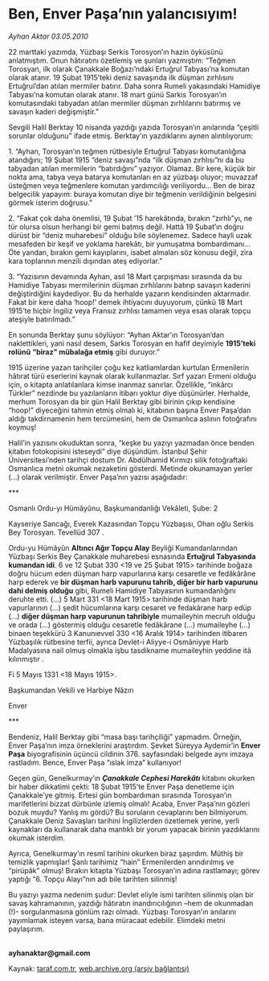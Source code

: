 # Ben, Enver Paşa’nın yalancısıyım!

*Ayhan Aktar  03.05.2010*

<div class="yazi"><p>22 marttaki yazımda, Yüzbaşı Serkis Torosyon’ın hazin öyküsünü anlatmıştım. Onun hâtıratını özetlemiş ve şunları yazmıştım: “Teğmen Torosyan, ilk olarak Çanakkale Boğazı’ndaki Ertuğrul Tabyası’na komutan olarak atanır. 19 Şubat 1915’teki deniz savaşında ilk düşman zırhlısını Ertuğrul’dan atılan mermiler batırır. Daha sonra Rumeli yakasındaki Hamidiye Tabyası’na komutan olarak atanır. 18 mart günü Sarkis Torosyan’ın komutasındaki tabyadan atılan mermiler düşman zırhlılarını batırmış ve savaşın kaderi değişmiştir.”</p>
<p>Sevgili Halil Berktay 10 nisanda yazdığı yazıda Torosyan’ın anılarında “çeşitli sorunlar olduğunu” ifade etmiş. Berktay’ın yazdıklarını aynen alıntılıyorum:</p>
<p>1. “Ayhan, Torosyan’ın teğmen rütbesiyle Ertuğrul Tabyası komutanlığına atandığını; 19 Şubat 1915 “deniz savaşı”nda “ilk düşman zırhlısı”nı da bu tabyadan atılan mermilerin “batırdığını” yazıyor. Olamaz. Bir kere, küçük bir nokta ama, tabya veya batarya komutanları en az yüzbaşı oluyor; muvazzaf üsteğmen veya teğmenlere komutan yardımcılığı veriliyordu... Ben de biraz belgecilik yapayım: buraya komutan diye bir teğmenin verildiğinin belgesini görmek isterim doğrusu.”</p>
<p>2. “Fakat çok daha önemlisi, 19 Şubat ’15 harekâtında, bırakın “zırhlı”yı, ne tür olursa olsun herhangi bir gemi batmış değil. Hattâ 19 Şubat’ın doğru dürüst bir “deniz muharebesi” olduğu bile söylenemez. Sadece hayli uzak mesafeden bir keşif ve yoklama harekâtı, bir yumuşatma bombardımanı... Öte yandan, bırakın gemi kayıplarını, isabet almaları söz konusu değil, zira kara toplarının menzili dışından ateş ediyorlar.”</p>
<p>3. “Yazısının devamında Ayhan, asıl 18 Mart çarpışması sırasında da bu Hamidiye Tabyası mermilerinin düşman zırhlılarını batırıp savaşın kaderini değiştirdiğini kaydediyor. Bu da herhalde yazarın kendisinden aktarmadır. Fakat bir kere daha ‘hoop!’ demek ihtiyacını duyuyorum, çünkü 18 Mart 1915’te hiçbir İngiliz veya Fransız zırhlısı tamamen veya esas olarak topçu ateşiyle batırılmadı.”</p>
<p>En sonunda Berktay şunu söylüyor: “Ayhan Aktar’ın Torosyan’dan naklettikleri, yani nasıl desem, Sarkis Torosyan en hafif deyimiyle <b>1915’teki rolünü</b> <b>“biraz” mübala</b><b>ğ</b><b>a etmiş</b> gibi duruyor.”</p>
<p>1915 üzerine yazan tarihçiler çoğu kez katliamlardan kurtulan Ermenilerin hâtırat türü eserlerini kaynak olarak kullanmazlar. Sırf yazarı Ermeni olduğu için, o kitapta anlatılanlara kimse inanmaz sanırlar. Özellikle, “inkârcı Türkler” nezdinde bu yazılanların itibarı yoktur diye düşünürler. Herhalde, merhum Torosyan da bir gün Halil Berktay gibi birinin çıkıp kendisine “hoop!” diyeceğini tahmin etmiş olmalı ki, kitabının başına Enver Paşa’dan aldığı takdirnamenin hem tercümesini, hem de Osmanlıca aslının fotoğrafını koymuş!</p>
<p>Halil’in yazısını okuduktan sonra, “keşke bu yazıyı yazmadan önce benden kitabın fotokopisini isteseydi” diye düşündüm. İstanbul Şehir Üniversitesi’nden tarihçi dostum Dr. Abdülhamid Kırmızı silik fotoğraftaki Osmanlıca metni okumak nezaketini gösterdi. Metinde okunamayan yerler (...) olarak verilmiştir. Enver Paşa’nın yazısı aşağıdadır:</p>
<p>*** </p>
<p>Osmanlı Ordu-yı Hümâyûnu, Başkumandanlığı Vekâleti, Şube: 2</p>
<p>Kayseriye Sancağı, Everek <develi> Kazasından Topçu Yüzbaşısı, Ohan oğlu Serkis Bey Torosyan. Tevellüd 307 <doğumu 1891="">.</doğumu></develi></p>
<p>Ordu-yu Hümâyûn <b>Altıncı Ağır Topçu Alay</b> Beyliği Kumandanlarından Yüzbaşı Serkis Bey Çanakkale muharebesi esnasında <b>Ertuğrul Tabyasında kumandan idi</b>. 6 ve 12 Şubat 330 &lt;19 ve 25 Şubat 1915&gt; tarihinde boğaza doğru hücum eden düşman harp vapurlarına karşı cesaretle ve fedâkârâne harp ederek ve <b>bir düşman harb vapurunu tahrib, diğer bir harb vapurunu dahi delmiş olduğu</b> gibi, <sonradan> Rumeli Hamidiye Tabyasının kumandanlığını deruhte etti. (...) 5 Mart 331 &lt;18 Mart 1915&gt; tarihinde düşman harb vapurlarının (...) şedit hücumlarına karşı cesaret ve fedakârane harp edüp (...) <b>diğer düşman harp vapurunun tahribiyle</b> mumaileyhin mecruh olduğu <kendisinin yaralandığı=""> ve orada (...) göstermiş olduğu cesaretle fedâkârane (...) mumaileyhe (...) binaen teşekkürü 3 Kanunıevvel 330 &lt;16 Aralık 1914&gt; tarihinden itibaren Yüzbaşılık rütbesine terfii, ayrıca Devlet-i Aliyye-i Osmâniyye Harb Madalyasına nail olmuş olmakla işbu tasdikname <onaylı belge=""> mumaileyhin yeddine itâ kılınmıştır <kendisine verilmiştir="">. </kendisine></onaylı></kendisinin></sonradan></p>
<p>Fi 5 Mayıs 1331 &lt;18 Mayıs 1915&gt;.</p>
<p>Başkumandan Vekili ve Harbiye Nâzırı</p>
<p>Enver</p>
<p>***</p>
<p>Bendeniz, Halil Berktay gibi “masa başı tarihçiliği” yapmadım. Örneğin, Enver Paşa’nın imza örneklerini araştırdım. Şevket Süreyya Aydemir’in <b>Enver Paşa</b> biyografisinin üçüncü cildinin 376. sayfasındaki belgede aynı imzaya rastladım. Bence, Enver Paşa “ıslak imza” kullanıyor!</p>
<p>Geçen gün, Genelkurmay’ın <b><i>Çanakkale Cephesi Harekâtı</i></b> kitabını okurken bir haber dikkatimi çekti: 18 Şubat 1915’te Enver Paşa denetleme için Çanakkale’ye gitmiş. Ertesi gün bombardıman sırasında Torosyan’ın marifetlerini bizzat dürbünle izlemiş olmalı! Acaba, Enver Paşa’nın gözleri bozuk muydu? Yanlış mı gördü? Bu soruların cevaplarını ben bilmiyorum. Çanakkale Deniz Savaşları tarihini İngilizlerden özetlemek yerine, yerli kaynakları da kullanarak daha mantıklı bir yorum yapacak birinin yazdıklarını okumak isterdim. </p>
<p>Ayrıca, Genelkurmay’ın resmî tarihini okurken biraz şaşırdım. Müthiş bir temizlik yapmışlar! Şanlı tarihimiz “hain” Ermenilerden arındırılmış ve “pirüpâk” olmuş! Bırakın kitapta Yüzbaşı Torosyan’ın adına rastlamayı; görev yaptığı “6. Topçu Alayı”nın adı bile tarihten silinmiş!</p>
<p>Bu yazıyı yazma nedenim şudur: Devlet eliyle ismi tarihten silinmiş olan bir savaş kahramanının, yazdığı hâtıratın inandırıcılığının –hem de okunmadan (!)- sorgulanmasına gönlüm razı olmadı. Yüzbaşı Torosyan’ın anılarını yayımlamak isteyen varsa, bana müracaat edebilir. Elimdeki metni paylaşırım.</p>
<p><b><br/>ayhanaktar@gmail.com</b></p>
</div>

Kaynak: [taraf.com.tr](http://www.taraf.com.tr:80/ayhan-aktar/makale-ben-enver-pasanin-yalancisiyim.htm), [web.archive.org (arşiv bağlantısı)](http://web.archive.org/web/20100505001442/http://www.taraf.com.tr:80/ayhan-aktar/makale-ben-enver-pasanin-yalancisiyim.htm)

